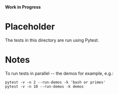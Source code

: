 **Work in Progress**

# Placeholder

The tests in this directory are run using Pytest.

# Notes

To run tests in parallel -- the demos for example, e.g.:

```shell
pytest -v -n 2 --run-demos -k 'bash or primes'
pytest -v -n 10 --run-demos -k demos
```
